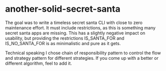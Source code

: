 # another-solid-secret-santa

The goal was to write a timeless secret santa CLI with close to zero maintenance effort. It must include restrictions,
as this is something many secret santa apps are missing. This has a slightly negative impact on usability, but providing
the restrictions IS_SANTA_FOR and IS_NO_SANTA_FOR is as minimalistic and pure as it gets.

Technical speaking I chose chain of responsibility pattern to control the flow and strategy pattern for different
strategies. If you come up with a better or different algorithm, feel to add it.
